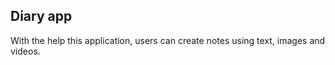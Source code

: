 ## Diary app

With the help this application, users can create notes using text, images and videos.
